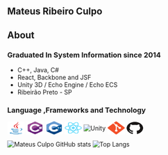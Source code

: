 ## Mateus Ribeiro Culpo



## About
### Graduated In System Information since 2014

* C++, Java, C#
* React, Backbone and JSF
* Unity 3D / Echo Engine / Echo ECS
* Ribeirão Preto - SP


### Language ,Frameworks and Technology
<img align="center" alt="Java" height="30" width="40" src="https://raw.githubusercontent.com/devicons/devicon/master/icons/java/java-original.svg">
<img align="center" alt="CSharp" height="30" width="40" src="https://raw.githubusercontent.com/devicons/devicon/master/icons/csharp/csharp-original.svg">
<img align="center" alt="Cpp" height="30" width="40" src="https://raw.githubusercontent.com/devicons/devicon/master/icons/cplusplus/cplusplus-original.svg">
<img align="center" alt="React" height="30" width="40" src="https://github.com/devicons/devicon/blob/master/icons/react/react-original.svg">
<img align="center" alt="Unity" height="30" width="30" src="https://i.imgur.com/gmkTOKA.png">
<img align="center" alt="Git" height="30" width="40" src="https://github.com/devicons/devicon/blob/master/icons/git/git-original.svg">
<img align="center" alt="GitHub" height="30" width="40" src="https://github.com/devicons/devicon/blob/master/icons/github/github-original.svg">








![Mateus Culpo GitHub stats](https://github-readme-stats.vercel.app/api?username=mculpo&show_icons=true&theme=midnight-purple)
![Top Langs](https://github-readme-stats.vercel.app/api/top-langs/?username=mculpo&layout=compact&theme=midnight-purple)
